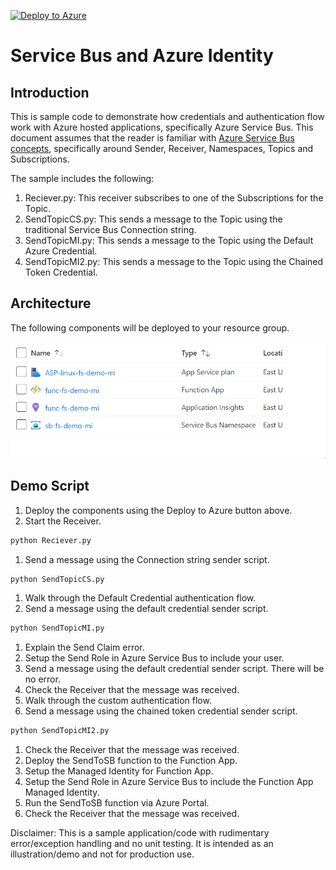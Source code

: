 [![Deploy to Azure](https://aka.ms/deploytoazurebutton)](https://portal.azure.com/#create/Microsoft.Template/uri/https%3A%2F%2Fraw.githubusercontent.com%2Ffsaleemm%2FAzureServiceBusManagedIdentity%2Fmain%2Ftemplates%2Fazuredeploy.json)

# Service Bus and Azure Identity

## Introduction

This is sample code to demonstrate how credentials and authentication flow work with Azure hosted applications, specifically Azure Service Bus. This document assumes that the reader is familiar with [Azure Service Bus concepts](https://docs.microsoft.com/en-us/azure/service-bus-messaging/service-bus-messaging-overview#concepts-and-terminology), specifically around Sender, Receiver, Namespaces, Topics and Subscriptions. 

The sample includes the following:

1. Reciever.py: This receiver subscribes to one of the Subscriptions for the Topic.
1. SendTopicCS.py: This sends a message to the Topic using the traditional Service Bus Connection string.
1. SendTopicMI.py: This sends a message to the Topic using the Default Azure Credential.
1. SendTopicMI2.py: This sends a message to the Topic using the Chained Token Credential.

## Architecture

The following components will be deployed to your resource group.

![Components Deployed](/images/comp.PNG)

## Demo Script

1. Deploy the components using the Deploy to Azure button above.
1. Start the Receiver.

```bash
python Reciever.py
```

1. Send a message using the Connection string sender script.

```bash
python SendTopicCS.py
```

1. Walk through the Default Credential authentication flow.
1. Send a message using the default credential sender script.

```bash
python SendTopicMI.py
```

1. Explain the Send Claim error.
1. Setup the Send Role in Azure Service Bus to include your user.
1. Send a message using the default credential sender script. There will be no error.
1. Check the Receiver that the message was received.
1. Walk through the custom authentication flow.
1. Send a message using the chained token credential sender script.

```bash
python SendTopicMI2.py
```

1. Check the Receiver that the message was received.
1. Deploy the SendToSB function to the Function App.
1. Setup the Managed Identity for Function App.
1. Setup the Send Role in Azure Service Bus to include the Function App Managed Identity.
1. Run the SendToSB function via Azure Portal.
1. Check the Receiver that the message was received.

Disclaimer: This is a sample application/code with rudimentary error/exception handling and no unit testing. It is intended as an illustration/demo and not for production use.